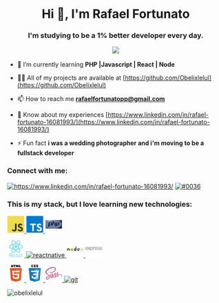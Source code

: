 <h1 align="center">Hi 👋, I'm Rafael Fortunato</h1>
<h3 align="center">I'm studying to be a 1% better developer every day.</h3>
<p align="center"><img width=50% src="https://media.giphy.com/media/xT9IgG50Fb7Mi0prBC/giphy.gif"></p>



- 🌱 I’m currently learning **PHP |Javascript | React | Node**

- 👨‍💻 All of my projects are available at [https://github.com/Obelixlelul](https://github.com/Obelixlelul)

- 📫 How to reach me **rafaelfortunatopp@gmail.com**

- 📄 Know about my experiences [https://www.linkedin.com/in/rafael-fortunato-16081993/](https://www.linkedin.com/in/rafael-fortunato-16081993/)

- ⚡ Fun fact **i was a wedding photographer and i'm moving to be a fullstack developer**

<h3 align="left">Connect with me:</h3>
<p align="left">
<a href="https://linkedin.com/in/https://www.linkedin.com/in/rafael-fortunato-16081993/" target="blank"><img align="center" src="https://raw.githubusercontent.com/rahuldkjain/github-profile-readme-generator/master/src/images/icons/Social/linked-in-alt.svg" alt="https://www.linkedin.com/in/rafael-fortunato-16081993/" height="30" width="40" /></a>
<a href="https://discord.gg/#0036" target="blank"><img align="center" src="https://raw.githubusercontent.com/rahuldkjain/github-profile-readme-generator/master/src/images/icons/Social/discord.svg" alt="#0036" height="30" width="40" /></a>
</p>

<h3 align="left">This is my stack, but I love learning new technologies:</h3>

<p align="left"> 
  <a href="https://developer.mozilla.org/en-US/docs/Web/JavaScript" target="_blank" rel="noreferrer"> <img src="https://raw.githubusercontent.com/devicons/devicon/master/icons/javascript/javascript-original.svg" alt="javascript" width="40" height="40"/> 
  </a> 
  <a href="https://www.typescriptlang.org/" target="_blank" rel="noreferrer"> <img src="https://raw.githubusercontent.com/devicons/devicon/master/icons/typescript/typescript-original.svg" alt="typescript" width="40" height="40"/> </a> 
 <a href="https://www.php.net" target="_blank" rel="noreferrer"> <img src="https://github.com/devicons/devicon/blob/master/icons/php/php-original.svg" alt="php" width="40" height="40"/> </a>
  
  <a href="https://reactjs.org/" target="_blank" rel="noreferrer"> <img src="https://raw.githubusercontent.com/devicons/devicon/master/icons/react/react-original-wordmark.svg" alt="react" width="40" height="40"/> </a> 
  <a href="https://reactnative.dev/" target="_blank" rel="noreferrer"> <img src="https://reactnative.dev/img/header_logo.svg" alt="reactnative" width="40" height="40"/> </a> 
  <a href="https://nodejs.org" target="_blank" rel="noreferrer"> <img src="https://raw.githubusercontent.com/devicons/devicon/master/icons/nodejs/nodejs-original-wordmark.svg" alt="nodejs" width="40" height="40"/> </a> <a href="https://expressjs.com" target="_blank" rel="noreferrer"> <img src="https://raw.githubusercontent.com/devicons/devicon/master/icons/express/express-original-wordmark.svg" alt="express" width="40" height="40"/> </a> 
  
  <a href="https://www.w3.org/html/" target="_blank" rel="noreferrer"> <img src="https://raw.githubusercontent.com/devicons/devicon/master/icons/html5/html5-original-wordmark.svg" alt="html5" width="40" height="40"/> </a>
  <a href="https://www.w3schools.com/css/" target="_blank" rel="noreferrer"> <img src="https://raw.githubusercontent.com/devicons/devicon/master/icons/css3/css3-original-wordmark.svg" alt="css3" width="40" height="40"/> </a> <a href="https://sass-lang.com" target="_blank" rel="noreferrer"> <img src="https://raw.githubusercontent.com/devicons/devicon/master/icons/sass/sass-original.svg" alt="sass" width="40" height="40"/> </a> 
  <a href="https://git-scm.com/" target="_blank" rel="noreferrer"> <img src="https://www.vectorlogo.zone/logos/git-scm/git-scm-icon.svg" alt="git" width="40" height="40"/> </a> 
 
</p>

<p>
  <img align="left" src="https://github-readme-stats.vercel.app/api/top-langs?username=obelixlelul&show_icons=true&locale=en&layout=compact" alt="obelixlelul" /></p>
